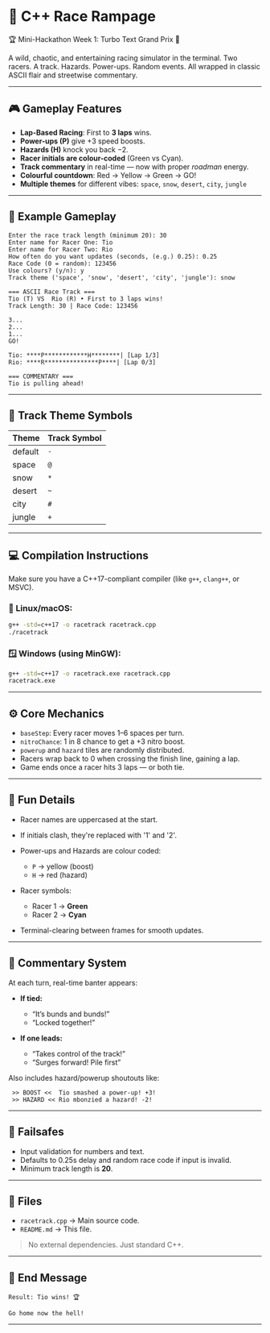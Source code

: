 
# 🏁 C++ Race Rampage
🏆 Mini-Hackathon Week 1: Turbo Text Grand Prix 🏁

A wild, chaotic, and entertaining racing simulator in the terminal. Two racers. A track. Hazards. Power-ups. Random events. All wrapped in classic ASCII flair and streetwise commentary.

---

## 🎮 Gameplay Features

* **Lap-Based Racing**: First to **3 laps** wins.
* **Power-ups (P)** give +3 speed boosts.
* **Hazards (H)** knock you back −2.
* **Racer initials are colour-coded** (Green vs Cyan).
* **Track commentary** in real-time — now with proper *roadman* energy.
* **Colourful countdown**: Red → Yellow → Green → GO!
* **Multiple themes** for different vibes:
  `space`, `snow`, `desert`, `city`, `jungle`

---

## 🧪 Example Gameplay

```
Enter the race track length (minimum 20): 30
Enter name for Racer One: Tio
Enter name for Racer Two: Rio
How often do you want updates (seconds, (e.g.) 0.25): 0.25
Race Code (0 = random): 123456
Use colours? (y/n): y
Track theme ('space', 'snow', 'desert', 'city', 'jungle'): snow

=== ASCII Race Track ===
Tio (T) VS  Rio (R) • First to 3 laps wins!
Track Length: 30 | Race Code: 123456

3...
2...
1...
GO!

Tio: ****P************H********| [Lap 1/3]
Rio: ****R***************P****| [Lap 0/3]

=== COMMENTARY ===
Tio is pulling ahead!
```

---

## 🌈 Track Theme Symbols

| Theme   | Track Symbol |
| ------- | ------------ |
| default | `-`          |
| space   | `@`          |
| snow    | `*`          |
| desert  | `~`          |
| city    | `#`          |
| jungle  | `+`          |

---

## 💻 Compilation Instructions

Make sure you have a C++17-compliant compiler (like `g++`, `clang++`, or MSVC).

### 🐧 Linux/macOS:

```bash
g++ -std=c++17 -o racetrack racetrack.cpp
./racetrack
```

### 🪟 Windows (using MinGW):

```bash
g++ -std=c++17 -o racetrack.exe racetrack.cpp
racetrack.exe
```

---

## ⚙️ Core Mechanics

* `baseStep`: Every racer moves 1–6 spaces per turn.
* `nitroChance`: 1 in 8 chance to get a +3 nitro boost.
* `powerup` and `hazard` tiles are randomly distributed.
* Racers wrap back to 0 when crossing the finish line, gaining a lap.
* Game ends once a racer hits 3 laps — or both tie.

---

## 🧠 Fun Details

* Racer names are uppercased at the start.
* If initials clash, they're replaced with '1' and '2'.
* Power-ups and Hazards are colour coded:

  * `P` → yellow (boost)
  * `H` → red (hazard)
* Racer symbols:

  * Racer 1 → **Green**
  * Racer 2 → **Cyan**
* Terminal-clearing between frames for smooth updates.

---

## 🎤 Commentary System

At each turn, real-time banter appears:

* **If tied:**

  * “It’s bunds and bunds!”
  * “Locked together!”

* **If one leads:**

  * “Takes control of the track!”
  * “Surges forward! Pile first”

Also includes hazard/powerup shoutouts like:

```
 >> BOOST <<  Tio smashed a power-up! +3!
 >> HAZARD << Rio mbonzied a hazard! -2!
```

---

## 🧯 Failsafes

* Input validation for numbers and text.
* Defaults to 0.25s delay and random race code if input is invalid.
* Minimum track length is **20**.

---

## 📂 Files

* `racetrack.cpp` → Main source code.
* `README.md` → This file.

> No external dependencies. Just standard C++.

---

## 🏁 End Message

```
Result: Tio wins! 🏆

Go home now the hell!
```

---

